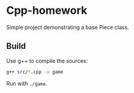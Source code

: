 # Cpp-homework

Simple project demonstrating a base Piece class.

## Build

Use g++ to compile the sources:

```bash
g++ src/*.cpp -o game
```

Run with `./game`.
